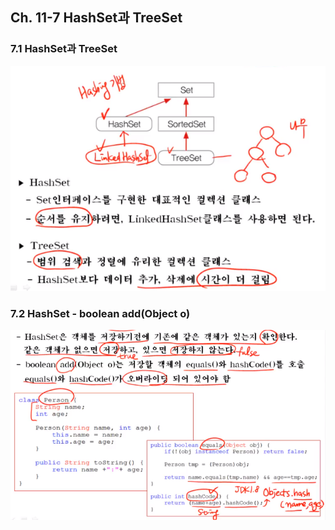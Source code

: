 ## Ch. 11-7 HashSet과 TreeSet

### 7.1 HashSet과 TreeSet

![](./capture/1.PNG)



### 7.2 HashSet - boolean add(Object o)

![](./capture/2.PNG)



